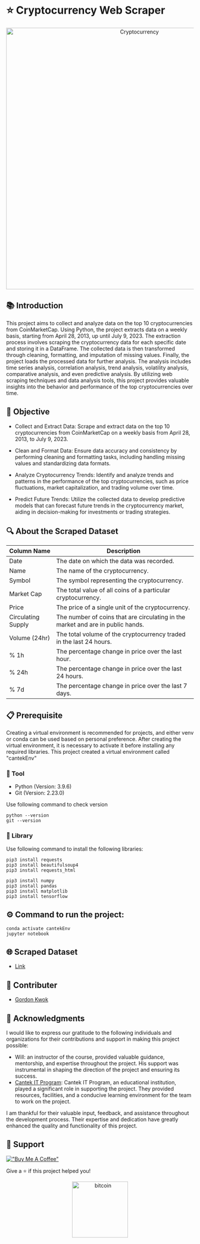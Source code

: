# ⭐️ Cryptocurrency Web Scraper

<p align="center">
  <img src="https://github.com/gordonkwokkwok/Cryptocurrency-Web-Scraper/assets/112631794/bcd5da48-16df-462b-9401-5ab7aea8b6ea" alt="Cryptocurrency" width="700">
</p>

## 📚 Introduction
This project aims to collect and analyze data on the top 10 cryptocurrencies from CoinMarketCap. Using Python, the project extracts data on a weekly basis, starting from April 28, 2013, up until July 9, 2023. The extraction process involves scraping the cryptocurrency data for each specific date and storing it in a DataFrame. The collected data is then transformed through cleaning, formatting, and imputation of missing values. Finally, the project loads the processed data for further analysis. The analysis includes time series analysis, correlation analysis, trend analysis, volatility analysis, comparative analysis, and even predictive analysis. By utilizing web scraping techniques and data analysis tools, this project provides valuable insights into the behavior and performance of the top cryptocurrencies over time.

## 🎯 Objective
- Collect and Extract Data: Scrape and extract data on the top 10 cryptocurrencies from CoinMarketCap on a weekly basis from April 28, 2013, to July 9, 2023.

- Clean and Format Data: Ensure data accuracy and consistency by performing cleaning and formatting tasks, including handling missing values and standardizing data formats.

- Analyze Cryptocurrency Trends: Identify and analyze trends and patterns in the performance of the top cryptocurrencies, such as price fluctuations, market capitalization, and trading volume over time.

- Predict Future Trends: Utilize the collected data to develop predictive models that can forecast future trends in the cryptocurrency market, aiding in decision-making for investments or trading strategies.

## 🔍 About the Scraped Dataset
| Column Name       | Description                                                                                |
|-------------------|--------------------------------------------------------------------------------------------|
| Date              | The date on which the data was recorded.                                                   |
| Name              | The name of the cryptocurrency.                                                            |
| Symbol            | The symbol representing the cryptocurrency.                                                 |
| Market Cap        | The total value of all coins of a particular cryptocurrency.                               |
| Price             | The price of a single unit of the cryptocurrency.                                          |
| Circulating Supply| The number of coins that are circulating in the market and are in public hands.             |
| Volume (24hr)     | The total volume of the cryptocurrency traded in the last 24 hours.                        |
| % 1h              | The percentage change in price over the last hour.                                         |
| % 24h             | The percentage change in price over the last 24 hours.                                     |
| % 7d              | The percentage change in price over the last 7 days.                                       |

## 📋 Prerequisite
Creating a virtual environment is recommended for projects, and either venv or conda can be used based on personal preference. After creating the virtual environment, it is necessary to activate it before installing any required libraries. This project created a virtual environment called "cantekEnv"

### 🔧 Tool
- Python (Version: 3.9.6)
- Git (Version: 2.23.0)

Use following command to check version
```
python --version
git --version
```

### 📖 Library
Use following command to install the following libraries:
```
pip3 install requests
pip3 install beautifulsoup4
pip3 install requests_html

pip3 install numpy
pip3 install pandas
pip3 install matplotlib
pip3 install tensorflow
```

## ⚙️ Command to run the project:
```
conda activate cantekEnv
jupyter notebook
```

## 🌐 Scraped Dataset
- [Link](https://github.com/gordonkwokkwok/Cryptocurrency-Web-Scraper/blob/main/output.csv)

## 👥 Contributer
- [Gordon Kwok](https://www.linkedin.com/in/gordonkwokch/)

## 🤝 Acknowledgments

I would like to express our gratitude to the following individuals and organizations for their contributions and support in making this project possible:


- Will: an instructor of the course, provided valuable guidance, mentorship, and expertise throughout the project. His support was instrumental in shaping the direction of the project and ensuring its success.
- [Cantek IT Program](https://www.cantekcanada.com/): Cantek IT Program, an educational institution, played a significant role in supporting the project. They provided resources, facilities, and a conducive learning environment for the team to work on the project.

I am thankful for their valuable input, feedback, and assistance throughout the development process. Their expertise and dedication have greatly enhanced the quality and functionality of this project.

## 💪 Support
[!["Buy Me A Coffee"](https://www.buymeacoffee.com/assets/img/custom_images/orange_img.png)](https://www.buymeacoffee.com/gordonhei25)

Give a ⭐️ if this project helped you!

<p align="center">
  <img src="https://github.com/gordonkwokkwok/Cryptocurrency-Web-Scraper/assets/112631794/33a3d07a-5e38-489e-b577-5177fb049aa0" alt="bitcoin" width="150">
</p>
